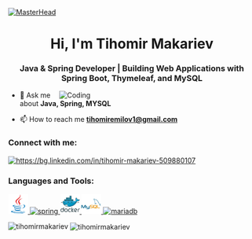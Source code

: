 [![MasterHead](https://res.cloudinary.com/dfrjvftfv/image/upload/v1729012871/Java_copy_tptyq7.jpg)](https://tihomirmakariev.io)


<h1 align="center">Hi, I'm Tihomir Makariev</h1>
<h3 align="center">Java & Spring Developer | Building Web Applications with Spring Boot, Thymeleaf, and MySQL</h3>
<img align="right" alt="Coding" width="400" src="https://res.cloudinary.com/dfrjvftfv/image/upload/v1728998460/Codding_gift_vu4sef.gif">

- 💬 Ask me about **Java, Spring, MYSQL**

- 📫 How to reach me **tihomiremilov1@gmail.com**

<h3 align="left">Connect with me:</h3>
<p align="left">
<a href="www.linkedin.com/in/tihomir-makariev-509880107" target="blank"><img align="center" src="https://raw.githubusercontent.com/rahuldkjain/github-profile-readme-generator/master/src/images/icons/Social/linked-in-alt.svg" alt="https://bg.linkedin.com/in/tihomir-makariev-509880107" height="30" width="40" /></a>
</p>

<h3 align="left">Languages and Tools:</h3>
<p align="left"> <a href="https://www.java.com" target="_blank" rel="noreferrer"> <img src="https://raw.githubusercontent.com/devicons/devicon/master/icons/java/java-original.svg" alt="java" width="40" height="40"/> </a><a href="https://spring.io/" target="_blank" rel="noreferrer"> <img src="https://www.vectorlogo.zone/logos/springio/springio-icon.svg" alt="spring" width="40" height="40"/> </a> <a href="https://www.docker.com/" target="_blank" rel="noreferrer"> <img src="https://raw.githubusercontent.com/devicons/devicon/master/icons/docker/docker-original-wordmark.svg" alt="docker" width="40" height="40"/> </a> <a href="https://www.mysql.com/" target="_blank" rel="noreferrer"> <img src="https://raw.githubusercontent.com/devicons/devicon/master/icons/mysql/mysql-original-wordmark.svg" alt="mysql" width="40" height="40"/> </a> <a href="https://mariadb.org/" target="_blank" rel="noreferrer"> <img src="https://www.vectorlogo.zone/logos/mariadb/mariadb-icon.svg" alt="mariadb" width="40" height="40"/> </a> </p>

<p><img align="left" src="https://github-readme-stats.vercel.app/api/top-langs?username=tihomirmakariev&show_icons=true&locale=en&layout=compact" alt="tihomirmakariev" /></p>

<p>&nbsp;<img align="center" src="https://github-readme-stats.vercel.app/api?username=tihomirmakariev&show_icons=true&locale=en" alt="tihomirmakariev" /></p>

